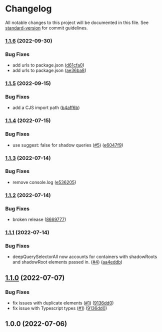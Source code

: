 # Changelog

All notable changes to this project will be documented in this file. See [standard-version](https://github.com/conventional-changelog/standard-version) for commit guidelines.

### [1.1.6](https://github.com/paramagicev/shadow-dom-testing-library/compare/v1.1.5...v1.1.6) (2022-09-30)


### Bug Fixes

* add urls to package.json ([d61cfa0](https://github.com/paramagicev/shadow-dom-testing-library/commit/d61cfa0f9e65107fd37fd0e8cfa00e4375dcbd1d))
* add urls to package.json ([ae36ba8](https://github.com/paramagicev/shadow-dom-testing-library/commit/ae36ba81be8e762a514632d90705463701d316c6))

### [1.1.5](https://github.com/ParamagicDev/shadow-dom-testing-library/compare/v1.1.4...v1.1.5) (2022-09-15)


### Bug Fixes

* add a CJS import path ([b4aff6b](https://github.com/ParamagicDev/shadow-dom-testing-library/commit/b4aff6be7997324f31f9ee5a6e4a71c4ab2eaca6))

### [1.1.4](https://github.com/ParamagicDev/shadow-dom-testing-library/compare/v1.1.3...v1.1.4) (2022-07-15)


### Bug Fixes

* use suggest: false for shadow queries ([#5](https://github.com/ParamagicDev/shadow-dom-testing-library/issues/5)) ([e6047f9](https://github.com/ParamagicDev/shadow-dom-testing-library/commit/e6047f917ef533ab3e4af9af52a2a8da7eaa48bf))

### [1.1.3](https://github.com/ParamagicDev/shadow-dom-testing-library/compare/v1.1.2...v1.1.3) (2022-07-14)


### Bug Fixes

* remove console.log ([e536205](https://github.com/ParamagicDev/shadow-dom-testing-library/commit/e536205442af65a3ebeabc282f68d203ce3cc4bc))

### [1.1.2](https://github.com/ParamagicDev/shadow-dom-testing-library/compare/v1.1.1...v1.1.2) (2022-07-14)


### Bug Fixes

* broken release ([8669777](https://github.com/ParamagicDev/shadow-dom-testing-library/commit/866977735173784aa805bcd4e494c3d776a54e1c))

### [1.1.1](https://github.com/ParamagicDev/shadow-dom-testing-library/compare/v1.1.0...v1.1.1) (2022-07-14)


### Bug Fixes

* deepQuerySelectorAll now accounts for containers with shadowRoots and shadowRoot elements passed in. ([#4](https://github.com/ParamagicDev/shadow-dom-testing-library/issues/4)) ([aa4eddb](https://github.com/ParamagicDev/shadow-dom-testing-library/commit/aa4eddb85d7ac91cff7328c4ed9a5c00c90b3d95))

## [1.1.0](https://github.com/ParamagicDev/shadow-dom-testing-library/compare/v1.0.0...v1.1.0) (2022-07-07)

### Bug Fixes

* fix issues with duplicate elements ([#1](https://github.com/ParamagicDev/shadow-dom-testing-library/issues/1)) ([9136dd0](https://github.com/ParamagicDev/shadow-dom-testing-library/commit/9136dd08d0531eee21eebe25aac3aa913c6db15c))
* fix issue with Typescript types ([#1](https://github.com/ParamagicDev/shadow-dom-testing-library/issues/1)) ([9136dd0](https://github.com/ParamagicDev/shadow-dom-testing-library/commit/9136dd08d0531eee21eebe25aac3aa913c6db15c))

## 1.0.0 (2022-07-06)
